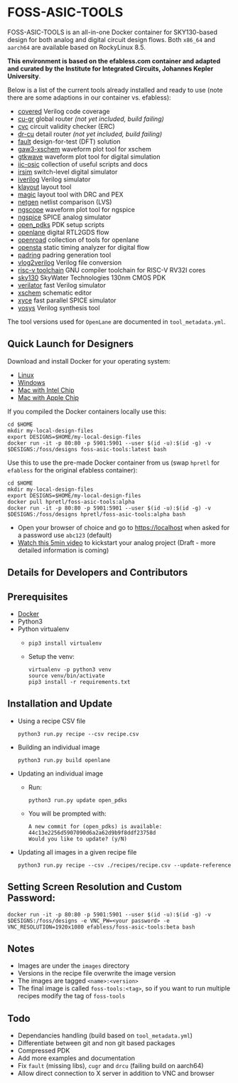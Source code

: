 # FOSS-ASIC-TOOLS

FOSS-ASIC-TOOLS is an all-in-one Docker container for SKY130-based design for both analog and digital circuit design flows. Both `x86_64` and `aarch64` are available based on RockyLinux 8.5.

**This environment is based on the efabless.com container and adapted and curated by the Institute for Integrated Circuits, Johannes Kepler University**.

Below is a list of the current tools already installed and ready to use (note there are some adaptions in our container vs. efabless):

* [covered](https://github.com/hpretl/verilog-covered) Verilog code coverage
* [cu-gr](https://github.com/ax3ghazy/cu-gr.git) global router *(not yet included, build failing)*
* [cvc](https://github.com/d-m-bailey/cvc) circuit validity checker (ERC)
* [dr-cu](https://github.com/cuhk-eda/dr-cu.git) detail router *(not yet included, build failing)*
* [fault](https://github.com/Cloud-V/Fault) design-for-test (DFT) solution
* [gaw3-xschem](https://github.com/StefanSchippers/xschem-gaw.git) waveform plot tool for xschem
* [gtkwave](https://github.com/gtkwave/gtkwave) waveform plot tool for digital simulation
* [iic-osic](https://github.com/hpretl/iic-osic.git) collection of useful scripts and docs
* [irsim](https://github.com/rtimothyedwards/irsim) switch-level digital simulator
* [iverilog](https://github.com/steveicarus/iverilog.git) Verilog simulator
* [klayout](https://github.com/KLayout/klayout) layout tool
* [magic](https://github.com/rtimothyedwards/magic) layout tool with DRC and PEX
* [netgen](https://github.com/rtimothyedwards/netgen) netlist comparison (LVS)
* [ngscope](https://sourceforge.net/projects/ngscope/) waveform plot tool for ngspice
* [ngspice](http://ngspice.sourceforge.net) SPICE analog simulator
* [open_pdks](https://github.com/RTimothyEdwards/open_pdks) PDK setup scripts
* [openlane](https://github.com/The-OpenROAD-Project/OpenLane) digital RTL2GDS flow
* [openroad](https://github.com/The-OpenROAD-Project/OpenROAD.git) collection of tools for openlane
* [opensta](https://github.com/The-OpenROAD-Project/OpenSTA) static timing analyzer for digital flow
* [padring](https://github.com/donn/padring) padring generation tool
* [vlog2verilog](https://github.com/RTimothyEdwards/qflow.git) Verilog file conversion
* [risc-v toolchain](https://github.com/riscv/riscv-gnu-toolchain) GNU compiler toolchain for RISC-V RV32I cores
* [sky130](https://github.com/google/skywater-pdk.git) SkyWater Technologies 130nm CMOS PDK
* [verilator](https://github.com/verilator/verilator) fast Verilog simulator
* [xschem](https://github.com/StefanSchippers/xschem.git) schematic editor
* [xyce](https://github.com/Xyce/Xyce.git) fast parallel SPICE simulator
* [yosys](https://github.com/YosysHQ/yosys) Verilog synthesis tool

The tool versions used for `OpenLane` are documented in `tool_metadata.yml`.

## Quick Launch for Designers

Download and install Docker for your operating system:

* [Linux](https://hub.docker.com/search?q=&type=edition&offering=community&operating_system=linux&utm_source=docker&utm_medium=webreferral&utm_campaign=dd-smartbutton&utm_location=header)
* [Windows](https://desktop.docker.com/win/main/amd64/Docker%20Desktop%20Installer.exe?utm_source=docker&utm_medium=webreferral&utm_campaign=dd-smartbutton&utm_location=header)
* [Mac with Intel Chip](https://desktop.docker.com/mac/main/amd64/Docker.dmg?utm_source=docker&utm_medium=webreferral&utm_campaign=dd-smartbutton&utm_location=header)
* [Mac with Apple Chip](https://desktop.docker.com/mac/main/arm64/Docker.dmg?utm_source=docker&utm_medium=webreferral&utm_campaign=dd-smartbutton&utm_location=header)

If you compiled the Docker containers locally use this:

```
cd $HOME
mkdir my-local-design-files
export DESIGNS=$HOME/my-local-design-files
docker run -it -p 80:80 -p 5901:5901 --user $(id -u):$(id -g) -v $DESIGNS:/foss/designs foss-asic-tools:latest bash
```

Use this to use the pre-made Docker container from us (swap `hpretl` for `efabless` for the original efabless container):

```
cd $HOME
mkdir my-local-design-files
export DESIGNS=$HOME/my-local-design-files
docker pull hpretl/foss-asic-tools:alpha
docker run -it -p 80:80 -p 5901:5901 --user $(id -u):$(id -g) -v $DESIGNS:/foss/designs hpretl/foss-asic-tools:alpha bash
```
- Open your browser of choice and go to [https://localhost](https://localhost) when asked for a password use `abc123` (default)
- [Watch this 5min video](https://youtu.be/EP3ozAtTQDw) to kickstart your analog project (Draft - more detailed information is coming)

## Details for Developers and Contributors

## Prerequisites

- [Docker](https://docs.docker.com/engine/install/)
- Python3
- Python virtualenv
  - `pip3 install virtualenv`
  - Setup the venv:
 
    ```
    virtualenv -p python3 venv
    source venv/bin/activate
    pip3 install -r requirements.txt
    ```

## Installation and Update

- Using a recipe CSV file

  ```
  python3 run.py recipe --csv recipe.csv
  ```

- Building an individual image

  ```
  python3 run.py build openlane
  ```
  
- Updating an individual image
  - Run:
 
    ```
    python3 run.py update open_pdks
    ```
  - You will be prompted with:
   
    ```
    A new commit for (open_pdks) is available:
    44c13e2256d5907090d6a2a62d9b9f8ddf23758d
    Would you like to update? (y/N)
    ```
- Updating all images in a given recipe file
 
    ```
    python3 run.py recipe --csv ./recipes/recipe.csv --update-reference
    ```
    
## Setting Screen Resolution and Custom Password:

```
docker run -it -p 80:80 -p 5901:5901 --user $(id -u):$(id -g) -v $DESIGNS:/foss/designs -e VNC_PW=<your password> -e VNC_RESOLUTION=1920x1080 efabless/foss-asic-tools:beta bash
```

## Notes

- Images are under the `images` directory
- Versions in the recipe file overwrite the image version
- The images are tagged `<name>:<version>`
- The final image is called `foss-tools:<tag>`, so if you want to run multiple recipes modify the tag of `foss-tools`

## Todo

- Dependancies handling (build based on `tool_metadata.yml`)
- Differentiate between git and non git based packages
- Compressed PDK
- Add more examples and documentation
- Fix `fault` (missing libs), `cugr` and `drcu` (failing build on aarch64)
- Allow direct connection to X server in addition to VNC and browser
